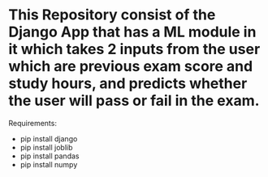 # This Repository consist of the Django App that has a ML module in it which takes 2 inputs from the user which are previous exam score and study hours, and predicts whether the user will pass or fail in the exam.
Requirements: 
- pip install django
- pip install joblib
- pip install pandas
- pip install numpy
